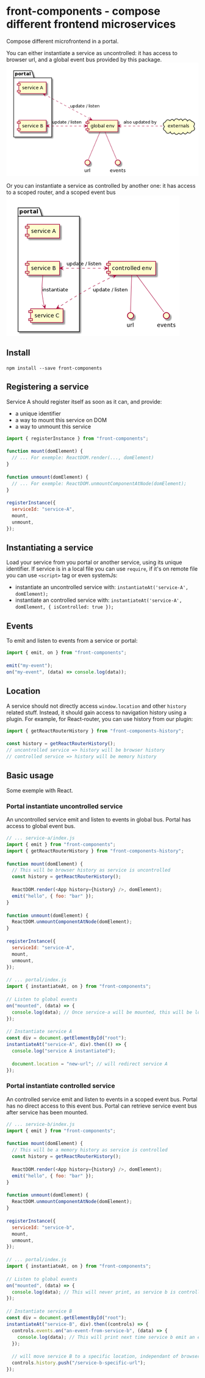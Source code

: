 # front-components - compose different frontend microservices

Compose different microfrontend in a portal.

You can either instantiate a service as uncontrolled: it has access to browser url, and a global event bus provided by this package.
![uncontrolled services](./doc/uncontrolled.png)

Or you can instantiate a service as controlled by another one: it has access to a scoped router, and a scoped event bus
![controlled service](./doc/controlled.png)

## Install

`npm install --save front-components`

## Registering a service

Service A should register itself as soon as it can, and provide:

- a unique identifier
- a way to mount this service on DOM
- a way to unmount this service

```javascript
import { registerInstance } from "front-components";

function mount(domElement) {
  // ... For exemple: ReactDOM.render(..., domElement)
}

function unmount(domElement) {
  // ... For exemple: ReactDOM.unmountComponentAtNode(domElement);
}

registerInstance({
  serviceId: "service-A",
  mount,
  unmount,
});
```

## Instantiating a service

Load your service from you portal or another service, using its unique identifier.
If service is in a local file you can use `require`, if it's on remote file you can use `<script>` tag or even systemJs:

- instantiate an uncontrolled service with: `instantiateAt('service-A', domElement);`
- instantiate an controlled service with: `instantiateAt('service-A', domElement, { isControlled: true });`

## Events

To emit and listen to events from a service or portal:

```javascript
import { emit, on } from "front-components";

emit("my-event");
on("my-event", (data) => console.log(data));
```

## Location

A service should not directly access `window.location` and other `history` related stuff.
Instead, it should gain access to navigation history using a plugin.
For example, for React-router, you can use history from our plugin:

```javascript
import { getReactRouterHistory } from "front-components-history";

const history = getReactRouterHistory();
// uncontrolled service => history will be browser history
// controlled service => history will be memory history
```

## Basic usage

Some exemple with React.

### Portal instantiate uncontrolled service

An uncontrolled service emit and listen to events in global bus.
Portal has access to global event bus.

```javascript
// ... service-a/index.js
import { emit } from "front-components";
import { getReactRouterHistory } from "front-components-history";

function mount(domElement) {
  // This will be browser history as service is uncontrolled
  const history = getReactRouterHistory();

  ReactDOM.render(<App history={history} />, domElement);
  emit("hello", { foo: "bar" });
}

function unmount(domElement) {
  ReactDOM.unmountComponentAtNode(domElement);
}

registerInstance({
  serviceId: "service-A",
  mount,
  unmount,
});

// ... portal/index.js
import { instantiateAt, on } from "front-components";

// Listen to global events
on("mounted", (data) => {
  console.log(data); // Once service-a will be mounted, this will be logged
});

// Instantiate service A
const div = document.getElementById("root");
instantiateAt("service-A", div).then(() => {
  console.log("service A instantiated");

  document.location = "new-url"; // will redirect service A
});
```

### Portal instantiate controlled service

An controlled service emit and listen to events in a scoped event bus.
Portal has no direct access to this event bus.
Portal can retrieve service event bus after service has been mounted.

```javascript
// ... service-b/index.js
import { emit } from "front-components";

function mount(domElement) {
  // This will be a memory history as service is controlled
  const history = getReactRouterHistory();

  ReactDOM.render(<App history={history} />, domElement);
  emit("hello", { foo: "bar" });
}

function unmount(domElement) {
  ReactDOM.unmountComponentAtNode(domElement);
}

registerInstance({
  serviceId: "service-b",
  mount,
  unmount,
});

// ... portal/index.js
import { instantiateAt, on } from "front-components";

// Listen to global events
on("mounted", (data) => {
  console.log(data); // This will never print, as service b is controlled
});

// Instantiate service B
const div = document.getElementById("root");
instantiateAt("service-B", div).then((controls) => {
  controls.events.on("an-event-from-service-b", (data) => {
    console.log(data); // This will print next time service b emit an event
  });

  // will move service B to a specific location, independant of browser url
  controls.history.push("/service-b-specific-url");
});
```
